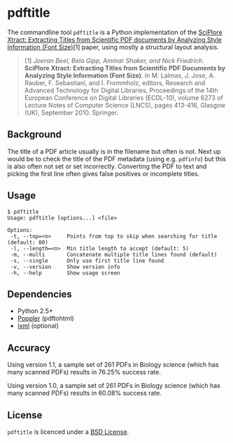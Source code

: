 # pdftitle

The commandline tool `pdftitle` is a Python implementation of the
[SciPlore Xtract: Extracting Titles from Scientific PDF documents by Analyzing Style Information (Font Size)](http://www.sciplore.org/publications/2010-splxtract-preprint.pdf)[1]
paper, using mostly a structural layout analysis.

> [1] *Joeran Beel, Bela Gipp, Ammar Shaker, and Nick Friedrich*. **SciPlore Xtract:
> Extracting Titles from Scientific PDF Documents by Analyzing Style Information
> (Font Size)**. In M. Lalmas, J. Jose, A. Rauber, F. Sebastiani, and I. Frommholz,
> editors, Research and Advanced Technology for Digital Libraries, Proceedings of
> the 14th European Conference on Digital Libraries (ECDL-10), volume 6273 of
> Lecture Notes of Computer Science (LNCS), pages 413-416, Glasgow (UK), September
> 2010. Springer.

## Background

The title of a PDF article usually is in the filename but often is not. Next up
would be to check the title of the PDF metadata (using e.g. `pdfinfo`) but this
is also often not set or set incorrectly. Converting the PDF to text and picking
the first line often gives false positives or incomplete titles.

## Usage

    $ pdftitle
    Usage: pdftitle [options...] <file>
    
    Options:
     -t, --top=<n>     Points from top to skip when searching for title (default: 80)
     -l, --length=<n>  Min title length to accept (default: 5)
     -m, --multi       Concatenate multiple title lines found (default)
     -s, --single      Only use first title line found
     -v, --version     Show version info
     -h, --help        Show usage screen

## Dependencies

  * Python 2.5+
  * [Poppler](http://poppler.freedesktop.org/) (pdftohtml)
  * [lxml](http://lxml.de/) (optional)

## Accuracy

Using version 1.1, a sample set of 261 PDFs in Biology science (which has many
scanned PDFs) results in 76.25% success rate.

Using version 1.0, a sample set of 261 PDFs in Biology science (which has many
scanned PDFs) results in 60.08% success rate.

## License

`pdftitle` is licenced under a
[BSD License](https://github.com/djui/pdftitle/blob/master/LICENSE).
